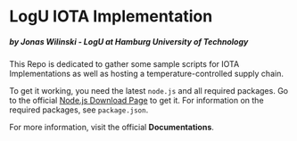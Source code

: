 # LogU IOTA Implementation
##### by Jonas Wilinski - LogU at Hamburg University of Technology

This Repo is dedicated to gather some sample scripts for IOTA Implementations as well as hosting a temperature-controlled supply chain.

To get it working, you need the latest `node.js` and all required packages. Go to the official [Node.js Download Page](https://nodejs.org/en/download/) to get it.
For information on the required packages, see `package.json`.

For more information, visit the official **Documentations**.